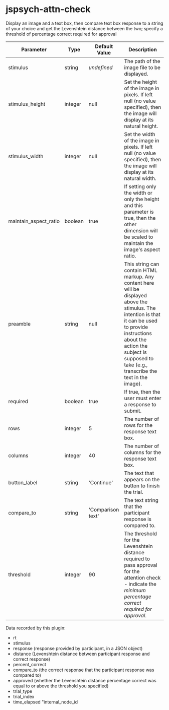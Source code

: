 # jspsych-attn-check
Display an image and a text box, then compare text box response to a string of your choice and get the Levenshtein distance between the two; specify a threshold of percentage correct required for approval

|Parameter|Type|Default Value|Description|
|---|---|---|---|
|stimulus|string|*undefined*|The path of the image file to be displayed.|
|stimulus_height|integer|null|Set the height of the image in pixels. If left null (no value specified), then the image will display at its natural height.|
|stimulus_width|integer|null|Set the width of the image in pixels. If left null (no value specified), then the image will display at its natural width.|
|maintain_aspect_ratio|boolean|true|If setting only the width or only the height and this parameter is true, then the other dimension will be scaled to maintain the image's aspect ratio.|
|preamble|string|null|This string can contain HTML markup. Any content here will be displayed above the stimulus. The intention is that it can be used to provide instructions about the action the subject is supposed to take (e.g., transcribe the text in the image).|
|required|boolean|true|If true, then the user must enter a response to submit.|
|rows|integer|5|The number of rows for the response text box.|
|columns|integer|40|The number of columns for the response text box.|
|button_label|string|'Continue'|The text that appears on the button to finish the trial.|
|compare_to|string|'Comparison text'|The text string that the participant response is compared to.|
|threshold|integer|90|The threshold for the Levenshtein distance required to pass approval for the attention check - indicate the *minimum percentage correct required for approval*.|

Data recorded by this plugin:
- rt
- stimulus 
- response (response provided by participant, in a JSON object)
- distance (Levenshtein distance between participant response and correct response)
- percent_correct
- compare_to (the correct response that the participant response was compared to)
- approved (whether the Levenshtein distance percentage correct was equal to or above the threshold you specified)
- trial_type
- trial_index
- time_elapsed
		"internal_node_id
